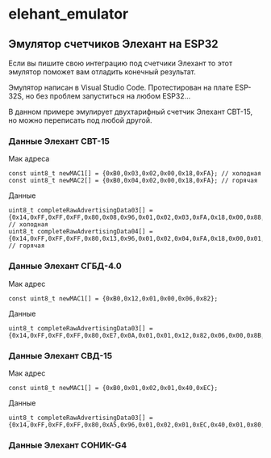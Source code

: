# elehant_emulator
## Эмулятор счетчиков Элехант на ESP32

Если вы пишите свою интеграцию под счетчики Элехант то этот эмулятор поможет вам отладить конечный результат. 

Эмулятор написан в Visual Studio Code. Протестирован на плате ESP-32S, но без проблем запуститься на любом ESP32…

В данном примере эмулирует двухтарифный счетчик Элехант СВТ-15, но можно переписать под любой другой.

### Данные Элехант СВТ-15 

Мак адреса
```
const uint8_t newMAC1[] = {0xB0,0x03,0x02,0x00,0x18,0xFA}; // холодная
const uint8_t newMAC2[] = {0xB0,0x04,0x02,0x00,0x18,0xFA}; // горячая
```
Данные
```
uint8_t completeRawAdvertisingData03[] = {0x14,0xFF,0xFF,0xFF,0x80,0x08,0x96,0x01,0x02,0x03,0xFA,0x18,0x00,0x88,0xB8,0x01,0x00,0x58,0x4E,0x07,0x20}; // холодная
uint8_t completeRawAdvertisingData04[] = {0x14,0xFF,0xFF,0xFF,0x80,0x13,0x96,0x01,0x02,0x04,0xFA,0x18,0x00,0x01,0x24,0x00,0x00,0x58,0x4E,0x07,0x20}; // горячая
```

### Данные Элехант СГБД-4.0

Мак адрес
```
const uint8_t newMAC1[] = {0xB0,0x12,0x01,0x00,0x06,0x82}; 
```
Данные
```
uint8_t completeRawAdvertisingData03[] = {0x14,0xFF,0xFF,0xFF,0x80,0xE7,0x0A,0x01,0x01,0x12,0x82,0x06,0x00,0x8B,0xB5,0x93,0x01,0x7F,0xB4,0x09,0x0F};
```
### Данные Элехант СВД-15

Мак адрес
```
const uint8_t newMAC1[] = {0xB0,0x01,0x02,0x01,0x40,0xEC}; 
```
Данные
```
uint8_t completeRawAdvertisingData03[] = {0x14,0xFF,0xFF,0xFF,0x80,0xA5,0x96,0x01,0x02,0x01,0xEC,0x40,0x01,0x80,0x72,0x04,0x00,0x5A,0x74,0x08,0x21};
```
### Данные Элехант СОНИК-G4

